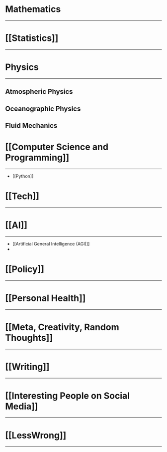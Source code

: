 # Mathematics
---


# [[Statistics]]
--- 


# Physics
---

## Atmospheric Physics

## Oceanographic Physics
## Fluid Mechanics

# [[Computer Science and Programming]]
---
- [[Python]]

# [[Tech]]
---
# [[AI]]
---
- [[Artificial General Intelligence (AGI)]]
- 
# [[Policy]]
---

# [[Personal Health]]
---

# [[Meta, Creativity, Random Thoughts]]
---
# [[Writing]]
---

# [[Interesting People on Social Media]]
---

# [[LessWrong]]
---

